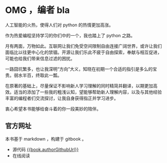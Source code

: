 # OMG ，编者 bla

人工智能的火热，使得人们对 python 的热情更加高涨。

作为热爱编程坚持学习的你们中的一个，我也踏上了 python 之路。  

月有两面，万物如此。互联网让我们免受空间限制自由连接广阔世界，或许让我们面临比以往更中心化的禁锢。开源让我们乐此不疲于自由探索，奉献与相互促进，可能也给我们带来信息过滤的困扰。  

一路囧坑繁多，也让我深明“方向”大义，知晓在初期一个合适的指引是多么的宝贵。弱水半百，终取此一瓢。

在原著的基础上，尽量保证不影响新人学习理解的同时精简并翻译，以期更加高效。适当的添加了一些我的粗浅认知，望能够帮助新人理解内容，以及与其他经验丰富的编程者们交流探讨，让我自身获得指正并学习进步。

衷心希望本书能够给奋斗着的你一段美妙的陪伴。

## 官方网址

本书基于 markdown ，构建于 gitbook 。
- 源代码 [{{book.authorGithubUrl}}]({{book.authorGithubUrl}})
- 在线阅读
